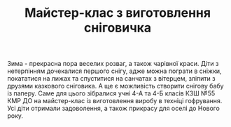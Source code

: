 ﻿---
title: Майстер-клас з виготовлення сніговичка
---

Зима - прекрасна пора веселих розваг, а також чарівної краси. Діти з нетерпінням дочекалися першого снігу, адже можна пограти в сніжки, покататися на лижах та спуститися на санчатах з вітерцем,  зліпити з друзями казкового сніговика. А ще є можливість створити снігову бабу із паперу. Саме для цього зібралися учні   4-А та 4-Б класів  КЗШ №55 КМР ДО на майстер-клас із виготовлення виробу в техніці гофрування. Усі діти отримали задоволення, а також прикрасу для оселі до Нового року.

<slideshow></slideshow>